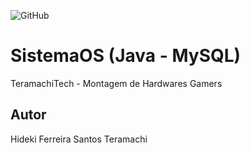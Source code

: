 ![GitHub](https://img.shields.io/github/license/hidekibtw/sistemaOS?style=flat-square)
# SistemaOS (Java - MySQL)
TeramachiTech - Montagem de Hardwares Gamers
## Autor
Hideki Ferreira Santos Teramachi
